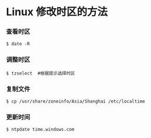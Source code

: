 # Linux 修改时区的方法

### 查看时区
```
$ date -R
```
### 调整时区
```
$ tzselect  #根据提示选择时区
```
### 复制文件
```
$ cp /usr/share/zoneinfo/Asia/Shanghai /etc/localtime
```
### 更新时间
```
$ ntpdate time.windows.com
```
